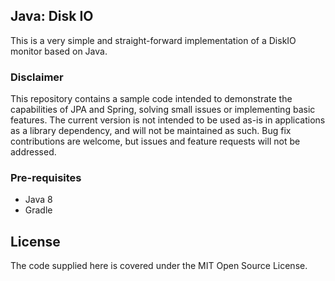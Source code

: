 ## Java: Disk IO
This is a very simple and straight-forward implementation of a DiskIO monitor based on Java.

### Disclaimer

This repository contains a sample code intended to demonstrate the capabilities of JPA and Spring, solving small issues or implementing basic features. The current version is not intended to be used as-is in applications as a library dependency, and will not be maintained as such. Bug fix contributions are welcome, but issues and feature requests will not be addressed.

### Pre-requisites

- Java 8
- Gradle

## License

The code supplied here is covered under the MIT Open Source License.